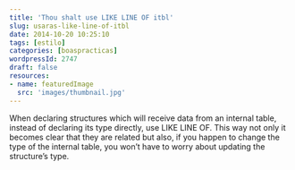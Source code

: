 ```yaml
---
title: 'Thou shalt use LIKE LINE OF itbl'
slug: usaras-like-line-of-itbl
date: 2014-10-20 10:25:10
tags: [estilo]
categories: [boaspracticas]
wordpressId: 2747
draft: false
resources:
- name: featuredImage
  src: 'images/thumbnail.jpg'
---
```

When declaring structures which will receive data from an internal table, instead of declaring its type directly, use LIKE LINE OF. This way not only it becomes clear that they are related but also, if you happen to change the type of the internal table, you won’t have to worry about updating the structure’s type.
